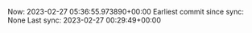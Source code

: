 Now: 2023-02-27 05:36:55.973890+00:00 Earliest commit since sync: None Last sync: 2023-02-27 00:29:49+00:00
